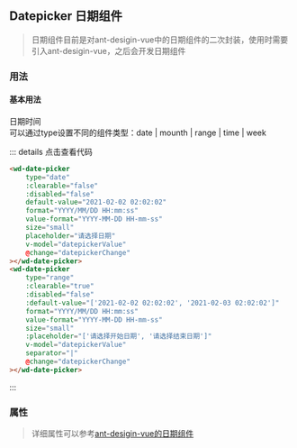 ## Datepicker 日期组件
> 日期组件目前是对ant-desigin-vue中的日期组件的二次封装，使用时需要引入ant-desigin-vue，之后会开发日期组件
### 用法
#### 基本用法
<div class="component-box">
    <div class="component-box-top">
        <wd-date-picker
            type="date"
            :clearable="false"
            :disabled="false"
            default-value="2021-02-02 02:02:02"
            format="YYYY/MM/DD HH:mm:ss"
            value-format="YYYY-MM-DD HH-mm-ss"
            size="small"
            placeholder="请选择日期"
            v-model="datepickerValue"
            @change="datepickerChange"
        ></wd-date-picker>
        <wd-date-picker
            type="range"
            :clearable="true"
            :disabled="false"
            :default-value="['2021-02-02 02:02:02', '2021-02-03 02:02:02']"
            format="YYYY/MM/DD HH:mm:ss"
            value-format="YYYY-MM-DD HH-mm-ss"
            size="small"
            :placeholder="['请选择开始日期', '请选择结束日期']"
            v-model="datepickerValue"
            separator="|"
            @change="datepickerChange"
        ></wd-date-picker>
    </div>
    <div class="component-box-bottom">
        <div class="component-title">日期时间</div>
        <div class="component-desc">
            可以通过type设置不同的组件类型：date | mounth | range | time | week
        </div>
    </div>
</div>

::: details 点击查看代码 
```html
<wd-date-picker
    type="date"
    :clearable="false"
    :disabled="false"
    default-value="2021-02-02 02:02:02"
    format="YYYY/MM/DD HH:mm:ss"
    value-format="YYYY-MM-DD HH-mm-ss"
    size="small"
    placeholder="请选择日期"
    v-model="datepickerValue"
    @change="datepickerChange"
></wd-date-picker>
<wd-date-picker
    type="range"
    :clearable="true"
    :disabled="false"
    :default-value="['2021-02-02 02:02:02', '2021-02-03 02:02:02']"
    format="YYYY/MM/DD HH:mm:ss"
    value-format="YYYY-MM-DD HH-mm-ss"
    size="small"
    :placeholder="['请选择开始日期', '请选择结束日期']"
    v-model="datepickerValue"
    separator="|"
    @change="datepickerChange"
></wd-date-picker>
```
:::

### 属性
> 详细属性可以参考[ant-desigin-vue的日期组件](https://2x.antdv.com/components/date-picker-cn)